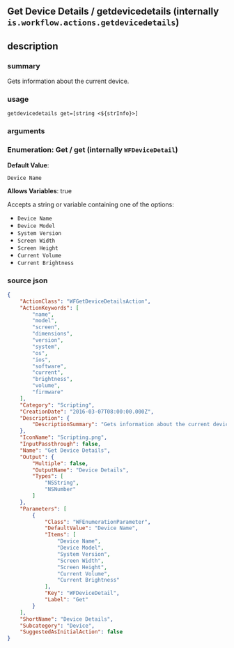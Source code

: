 
## Get Device Details / getdevicedetails (internally `is.workflow.actions.getdevicedetails`)



## description
### summary
Gets information about the current device.


### usage
`getdevicedetails get=[string <${strInfo}>]`

### arguments
### Enumeration: Get / get (internally `WFDeviceDetail`)
**Default Value**:
```
Device Name
```
**Allows Variables**: true



Accepts a string 
or variable
containing one of the options:

- `Device Name`
- `Device Model`
- `System Version`
- `Screen Width`
- `Screen Height`
- `Current Volume`
- `Current Brightness`

### source json

```json
{
	"ActionClass": "WFGetDeviceDetailsAction",
	"ActionKeywords": [
		"name",
		"model",
		"screen",
		"dimensions",
		"version",
		"system",
		"os",
		"ios",
		"software",
		"current",
		"brightness",
		"volume",
		"firmware"
	],
	"Category": "Scripting",
	"CreationDate": "2016-03-07T08:00:00.000Z",
	"Description": {
		"DescriptionSummary": "Gets information about the current device."
	},
	"IconName": "Scripting.png",
	"InputPassthrough": false,
	"Name": "Get Device Details",
	"Output": {
		"Multiple": false,
		"OutputName": "Device Details",
		"Types": [
			"NSString",
			"NSNumber"
		]
	},
	"Parameters": [
		{
			"Class": "WFEnumerationParameter",
			"DefaultValue": "Device Name",
			"Items": [
				"Device Name",
				"Device Model",
				"System Version",
				"Screen Width",
				"Screen Height",
				"Current Volume",
				"Current Brightness"
			],
			"Key": "WFDeviceDetail",
			"Label": "Get"
		}
	],
	"ShortName": "Device Details",
	"Subcategory": "Device",
	"SuggestedAsInitialAction": false
}
```
